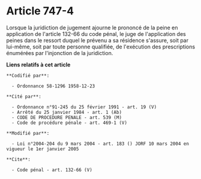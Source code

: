 # Article 747-4

Lorsque la juridiction de jugement ajourne le prononcé de la peine en application de l'article 132-66 du code pénal, le juge
de l'application des peines dans le ressort duquel le prévenu a sa résidence s'assure, soit par lui-même, soit par toute
personne qualifiée, de l'exécution des prescriptions énumérées par l'injonction de la juridiction.

**Liens relatifs à cet article**

	**Codifié par**:

	  - Ordonnance 58-1296 1958-12-23

	**Cité par**:

	  - Ordonnance n°91-245 du 25 février 1991 - art. 19 (V)
	  - Arrêté du 25 janvier 1984 - art. 1 (Ab)
	  - CODE DE PROCEDURE PENALE - art. 539 (M)
	  - Code de procédure pénale - art. 469-1 (V)

	**Modifié par**:

	  - Loi n°2004-204 du 9 mars 2004 - art. 183 () JORF 10 mars 2004 en vigueur le 1er janvier 2005

	**Cite**:

	  - Code pénal - art. 132-66 (V)
